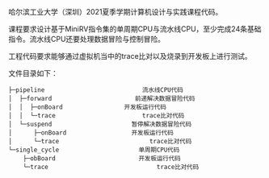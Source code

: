 哈尔滨工业大学（深圳）2021夏季学期计算机设计与实践课程代码。

课程要求设计基于MiniRV指令集的单周期CPU与流水线CPU，至少完成24条基础指令。流水线CPU还要处理数据冒险与控制冒险。

工程代码要求能够通过虚拟机当中的trace比对以及烧录到开发板上进行测试。

文件目录如下：
```
├─pipeline                           流水线CPU代码
│  ├─forward                       前递解决数据冒险代码
│  │  ├─onBoard 			    开发板运行代码
│  │  └─trace                        trace比对代码
│  └─suspend                      暂停解决数据冒险代码
│      ├─onBoard                  开发板运行代码
│      └─trace                         trace比对代码
└─single_cycle                      单周期CPU代码
    ├─obBoard                       开发板运行代码
    └─trace                              trace比对代码

```
